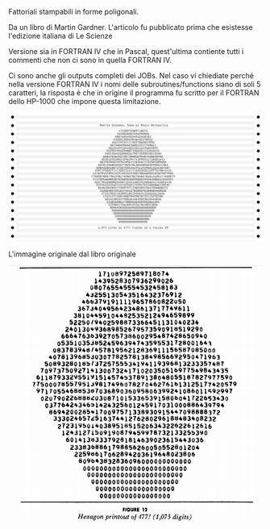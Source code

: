Fattoriali stampabili in forme poligonali.

Da un libro di Martin Gardner. L'articolo fu pubblicato prima che esistesse l'edizione italiana di Le Scienze

Versione sia in FORTRAN IV che in Pascal, quest'ultima contiente tutti i commenti che non ci sono in quella FORTRAN IV.

Ci sono anche gli outputs completi dei JOBs. Nel caso vi chiediate perché nella versione FORTRAN IV i nomi delle subroutines/functions
siano di soli 5 caratteri, la risposta è che in origine il programma fu scritto per il FORTRAN dello HP-1000 che impone questa limitazione.

![Output](https://github.com/MarcoVerpelli/Sorgenti-Mainframe/blob/master/FigureFattoriali/OUTPUT.png)

L'immagine originale dal libro originale

![Originale](https://github.com/MarcoVerpelli/Sorgenti-Mainframe/blob/master/FigureFattoriali/ORIGINALE.png)
